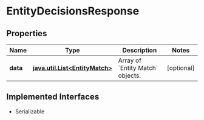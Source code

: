 

# EntityDecisionsResponse


## Properties

Name | Type | Description | Notes
------------ | ------------- | ------------- | -------------
**data** | [**java.util.List&lt;EntityMatch&gt;**](EntityMatch.md) | Array of &#x60;Entity Match&#x60; objects. |  [optional]


## Implemented Interfaces

* Serializable


